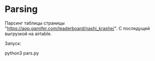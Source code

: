 # Parsing
Парсинг таблицы страницы "https://app.gamifer.com/leaderboard/nashi_krashe/". C последущей выгрузкой на airtable.

Запуск:

python3 pars.py